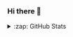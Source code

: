 ### Hi there 👋

<details>
  <summary>:zap: GitHub Stats</summary>

  <p><img src="https://github-readme-stats.vercel.app/api?username=r3ntahacker&show_icons=true&theme=dark"></p>
  <p><img src="https://github-readme-stats.vercel.app/api/top-langs/?username=r3ntahacker&layout=compact&theme=dark"></p>

</details>
